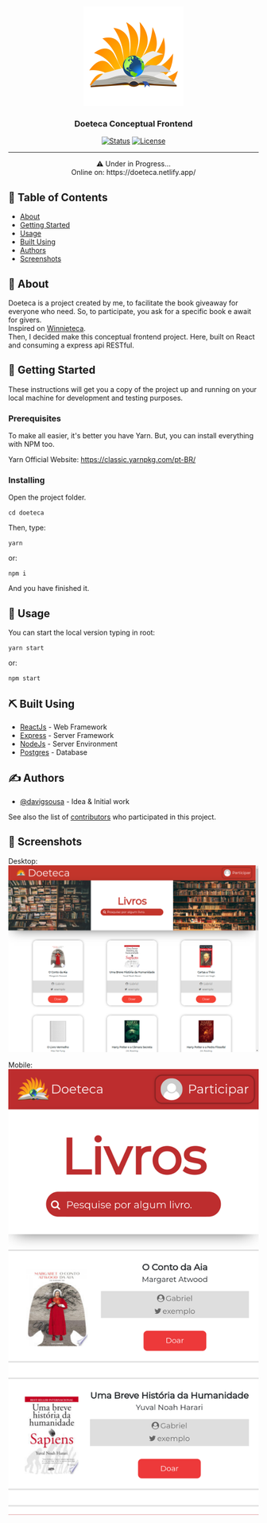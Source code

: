 <p align="center">
  <a href="" rel="noopener">
 <img width=200px height=200px src="./src/assets/logo.png" alt="Project logo"></a>
</p>

<h3 align="center">Doeteca Conceptual Frontend</h3>

<div align="center">

[![Status](https://img.shields.io/badge/status-active-success.svg)]()
[![License](https://img.shields.io/badge/license-MIT-blue.svg)](/LICENSE)

</div>

---

<p align="center"> ⚠ Under in Progress...
    <br> 
    Online on: https://doeteca.netlify.app/
</p>

## 📝 Table of Contents

- [About](#about)
- [Getting Started](#getting_started)
- [Usage](#usage)
- [Built Using](#built_using)
- [Authors](#authors)
- [Screenshots](#screenshots)

## 🧐 About <a name = "about"></a>

Doeteca is a project created by me, to facilitate the book giveaway for everyone who need. So, to participate, you ask for a specific book e await for givers. <br>
Inspired on [Winnieteca](https://twitter.com/WinnieTeca). <br>
Then, I decided make this conceptual frontend project. Here, built on React and consuming a express api RESTful.

## 🏁 Getting Started <a name = "getting_started"></a>

These instructions will get you a copy of the project up and running on your local machine for development and testing purposes.

### Prerequisites

To make all easier, it's better you have Yarn. But, you can install everything with NPM too.

Yarn Official Website:
https://classic.yarnpkg.com/pt-BR/

### Installing

Open the project folder.
```
cd doeteca
```
Then, type:
```
yarn
```
or:
```
npm i
```
And you have finished it.

## 🎈 Usage <a name="usage"></a>

You can start the local version typing in root:
```
yarn start
```
or:
```
npm start
```

## ⛏️ Built Using <a name = "built_using"></a>

- [ReactJs](https://pt-br.reactjs.org/) - Web Framework
- [Express](https://expressjs.com/) - Server Framework
- [NodeJs](https://nodejs.org/en/) - Server Environment
- [Postgres](https://www.postgresql.org/) - Database

## ✍️ Authors <a name = "authors"></a>

- [@davigsousa](https://github.com/davigsousa) - Idea & Initial work

See also the list of [contributors](https://github.com/davigsousa/doeteca/contributors) who participated in this project.

## 📸 Screenshots <a name = "screenshots"></a>

Desktop:
![Desktop View](./screenshots/desktop.png)

Mobile:
![Mobile View](./screenshots/mobile.png)
